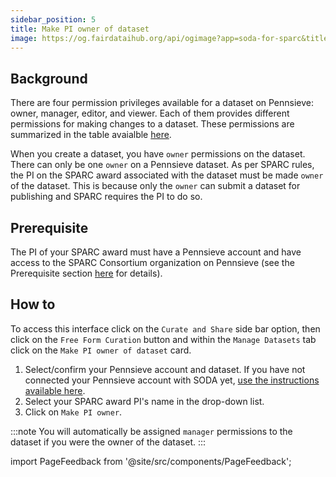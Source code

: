 ```yaml
---
sidebar_position: 5
title: Make PI owner of dataset
image: https://og.fairdataihub.org/api/ogimage?app=soda-for-sparc&title=Make%20PI%20owner%20of%20dataset&description=Manage%20Dataset
---
```


## Background

There are four permission privileges available for a dataset on Pennsieve: owner, manager, editor, and viewer. Each of them provides different permissions for making changes to a dataset. These permissions are summarized in the table avaialble [here](../manage-dataset/add-edit-permissions).

When you create a dataset, you have `owner` permissions on the dataset. There can only be one `owner` on a Pennsieve dataset. As per SPARC rules, the PI on the SPARC award associated with the dataset must be made `owner` of the dataset. This is because only the `owner` can submit a dataset for publishing and SPARC requires the PI to do so.

## Prerequisite

The PI of your SPARC award must have a Pennsieve account and have access to the SPARC Consortium organization on Pennsieve (see the Prerequisite section [here](../manage-dataset/connect-your-pennsieve-account-with-soda) for details).

## How to

To access this interface click on the `Curate and Share` side bar option, then click on the `Free Form Curation` button and within the `Manage Datasets` tab click on the `Make PI owner of dataset` card.

1. Select/confirm your Pennsieve account and dataset. If you have not connected your Pennsieve account with SODA yet, [use the instructions available here](./connect-your-pennsieve-account-with-soda).
2. Select your SPARC award PI's name in the drop-down list.
3. Click on `Make PI owner`.

:::note
You will automatically be assigned `manager` permissions to the dataset if you were the owner of the dataset.
:::

import PageFeedback from '@site/src/components/PageFeedback';

<PageFeedback />
